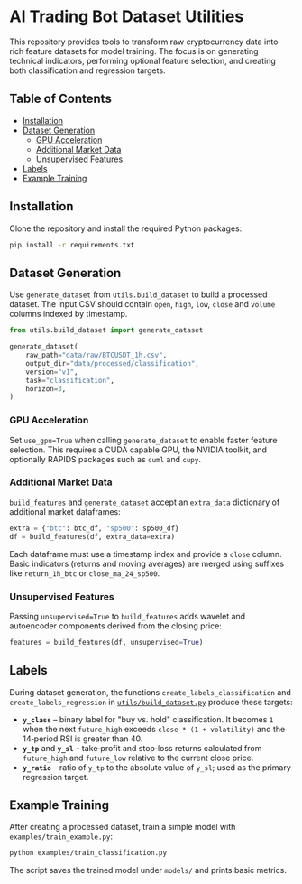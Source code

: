 # AI Trading Bot Dataset Utilities

This repository provides tools to transform raw cryptocurrency data into rich feature
datasets for model training. The focus is on generating technical indicators,
performing optional feature selection, and creating both classification and
regression targets.

## Table of Contents
- [Installation](#installation)
- [Dataset Generation](#dataset-generation)
  - [GPU Acceleration](#gpu-acceleration)
  - [Additional Market Data](#additional-market-data)
  - [Unsupervised Features](#unsupervised-features)
- [Labels](#labels)
- [Example Training](#example-training)

## Installation
Clone the repository and install the required Python packages:

```bash
pip install -r requirements.txt
```

## Dataset Generation
Use `generate_dataset` from `utils.build_dataset` to build a processed dataset.
The input CSV should contain `open`, `high`, `low`, `close` and `volume` columns
indexed by timestamp.

```python
from utils.build_dataset import generate_dataset

generate_dataset(
    raw_path="data/raw/BTCUSDT_1h.csv",
    output_dir="data/processed/classification",
    version="v1",
    task="classification",
    horizon=3,
)
```

### GPU Acceleration
Set `use_gpu=True` when calling `generate_dataset` to enable faster feature
selection. This requires a CUDA capable GPU, the NVIDIA toolkit, and optionally
RAPIDS packages such as `cuml` and `cupy`.

### Additional Market Data
`build_features` and `generate_dataset` accept an `extra_data` dictionary of
additional market dataframes:

```python
extra = {"btc": btc_df, "sp500": sp500_df}
df = build_features(df, extra_data=extra)
```

Each dataframe must use a timestamp index and provide a `close` column. Basic
indicators (returns and moving averages) are merged using suffixes like
`return_1h_btc` or `close_ma_24_sp500`.

### Unsupervised Features
Passing `unsupervised=True` to `build_features` adds wavelet and autoencoder
components derived from the closing price:

```python
features = build_features(df, unsupervised=True)
```

## Labels
During dataset generation, the functions `create_labels_classification` and
`create_labels_regression` in
[`utils/build_dataset.py`](utils/build_dataset.py) produce these targets:

- **`y_class`** – binary label for "buy vs. hold" classification. It becomes `1`
  when the next `future_high` exceeds `close * (1 + volatility)` and the
  14‑period RSI is greater than 40.
- **`y_tp`** and **`y_sl`** – take‑profit and stop‑loss returns calculated from
  `future_high` and `future_low` relative to the current close price.
- **`y_ratio`** – ratio of `y_tp` to the absolute value of `y_sl`; used as the
  primary regression target.

## Example Training
After creating a processed dataset, train a simple model with
`examples/train_example.py`:

```bash
python examples/train_classification.py
```

The script saves the trained model under `models/` and prints basic metrics.
